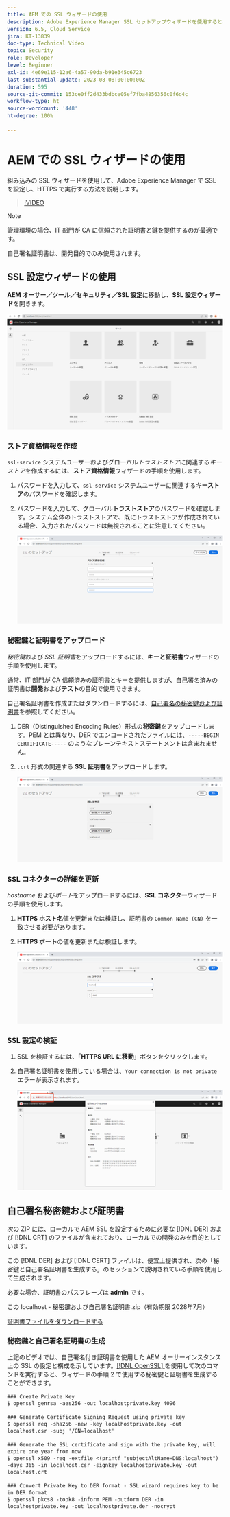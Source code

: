 ```yaml
---
title: AEM での SSL ウィザードの使用
description: Adobe Experience Manager SSL セットアップウィザードを使用すると、AEM インスタンスを HTTPS 経由で実行するように簡単に設定できます。
version: 6.5, Cloud Service
jira: KT-13839
doc-type: Technical Video
topic: Security
role: Developer
level: Beginner
exl-id: 4e69e115-12a6-4a57-90da-b91e345c6723
last-substantial-update: 2023-08-08T00:00:00Z
duration: 595
source-git-commit: 153ce0ff2d433bdbce05ef7fba4856356c0f6d4c
workflow-type: ht
source-wordcount: '448'
ht-degree: 100%

---
```


# AEM での SSL ウィザードの使用

組み込みの SSL ウィザードを使用して、Adobe Experience Manager で SSL を設定し、HTTPS で実行する方法を説明します。

>[!VIDEO](https://video.tv.adobe.com/v/17993?quality=12&learn=on)


>[!NOTE]
>
>管理環境の場合、IT 部門が CA に信頼された証明書と鍵を提供するのが最適です。
>
>自己署名証明書は、開発目的でのみ使用されます。

## SSL 設定ウィザードの使用

__AEM オーサー／ツール／セキュリティ／SSL 設定__&#x200B;に移動し、__SSL 設定ウィザード__&#x200B;を開きます。

![SSL 設定ウィザード](assets/use-the-ssl-wizard/ssl-config-wizard.png)

### ストア資格情報を作成

`ssl-service` システムユーザーおよびグローバル&#x200B;_トラストストア_&#x200B;に関連する&#x200B;_キーストア_&#x200B;を作成するには、__ストア資格情報__&#x200B;ウィザードの手順を使用します。

1. パスワードを入力して、`ssl-service` システムユーザーに関連する&#x200B;__キーストア__&#x200B;のパスワードを確認します。
1. パスワードを入力して、グローバル&#x200B;__トラストストア__&#x200B;のパスワードを確認します。システム全体のトラストストアで、既にトラストストアが作成されている場合、入力されたパスワードは無視されることに注意してください。

   ![SSL 設定 - ストア資格情報](assets/use-the-ssl-wizard/store-credentials.png)

### 秘密鍵と証明書をアップロード

_秘密鍵_&#x200B;および _SSL 証明書_&#x200B;をアップロードするには、__キーと証明書__&#x200B;ウィザードの手順を使用します。

通常、IT 部門が CA 信頼済みの証明書とキーを提供しますが、自己署名済みの証明書は&#x200B;__開発__&#x200B;および&#x200B;__テスト__&#x200B;の目的で使用できます。

自己署名証明書を作成またはダウンロードするには、[自己署名の秘密鍵および証明書](#self-signed-private-key-and-certificate)を参照してください。

1. DER（Distinguished Encoding Rules）形式の&#x200B;__秘密鍵__&#x200B;をアップロードします。PEM とは異なり、DER でエンコードされたファイルには、`-----BEGIN CERTIFICATE-----` のようなプレーンテキストステートメントは含まれません。
1. `.crt` 形式の関連する __SSL 証明書__&#x200B;をアップロードします。

   ![SSL の設定 - 秘密鍵と証明書](assets/use-the-ssl-wizard/privatekey-and-certificate.png)

### SSL コネクターの詳細を更新

_hostname_ および&#x200B;_ポート_&#x200B;をアップロードするには、__SSL コネクター__&#x200B;ウィザードの手順を使用します。

1. __HTTPS ホスト名__&#x200B;値を更新または検証し、証明書の `Common Name (CN)` を一致させる必要があります。
1. __HTTPS ポート__&#x200B;の値を更新または検証します。

   ![SSL 設定 - SSL コネクターの詳細](assets/use-the-ssl-wizard/ssl-connector-details.png)

### SSL 設定の検証

1. SSL を検証するには、「__HTTPS URL に移動__」ボタンをクリックします。
1. 自己署名証明書を使用している場合は、`Your connection is not private` エラーが表示されます。

   ![SSL 設定 - HTTPS 経由での AEM の検証](assets/use-the-ssl-wizard/verify-aem-over-ssl.png)

## 自己署名秘密鍵および証明書

次の ZIP には、ローカルで AEM SSL を設定するために必要な [!DNL DER] および [!DNL CRT] のファイルが含まれており、ローカルでの開発のみを目的としています。

この [!DNL DER] および [!DNL CERT] ファイルは、便宜上提供され、次の「秘密鍵と自己署名証明書を生成する」のセッションで説明されている手順を使用して生成されます。

必要な場合、証明書のパスフレーズは **admin** です。

この localhost - 秘密鍵および自己署名証明書.zip（有効期限 2028年7月）

[証明書ファイルをダウンロードする](assets/use-the-ssl-wizard/certificate.zip)

### 秘密鍵と自己署名証明書の生成

上記のビデオでは、自己署名付き証明書を使用した AEM オーサーインスタンス上の SSL の設定と構成を示しています。[[!DNL OpenSSL] ](https://www.openssl.org/) を使用して次のコマンドを実行すると、ウィザードの手順 2 で使用する秘密鍵と証明書を生成することができます。

```shell
### Create Private Key
$ openssl genrsa -aes256 -out localhostprivate.key 4096

### Generate Certificate Signing Request using private key
$ openssl req -sha256 -new -key localhostprivate.key -out localhost.csr -subj '/CN=localhost'

### Generate the SSL certificate and sign with the private key, will expire one year from now
$ openssl x509 -req -extfile <(printf "subjectAltName=DNS:localhost") -days 365 -in localhost.csr -signkey localhostprivate.key -out localhost.crt

### Convert Private Key to DER format - SSL wizard requires key to be in DER format
$ openssl pkcs8 -topk8 -inform PEM -outform DER -in localhostprivate.key -out localhostprivate.der -nocrypt
```
